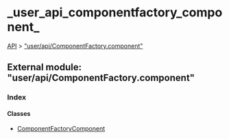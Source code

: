 # \_user\_api\_componentfactory\_component\_

[API](../../api-1.md) &gt; ["user/api/ComponentFactory.component"](_user_api_componentfactory_component_.md)

## External module: "user/api/ComponentFactory.component"

### Index

#### Classes

* [ComponentFactoryComponent](../classes/_user_api_componentfactory_component_.componentfactorycomponent.md)

